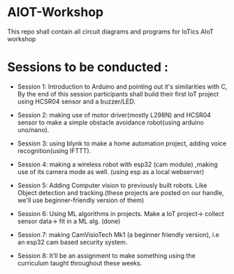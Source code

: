 # AIOT-Workshop
This repo shall contain all circuit diagrams and programs for IoTics AIoT workshop

# Sessions to be conducted  : 

- Session 1:
Introduction to Arduino and pointing out it's similarities with C,
By the end of this session participants shall build their first IoT project
using HCSR04 sensor and a buzzer/LED.

- Session 2:
making use of motor driver(mostly L298N) and HCSR04 sensor to make
a simple obstacle avoidance robot(using arduino uno/nano).

- Session 3:
 using blynk to make a home automation project, adding voice recognition(using IFTTT).

- Session 4:
making a wireless robot with esp32 (cam module)
,making use of its camera mode as well. (using esp as a local webserver)

- Session 5:
Adding Computer vision to previously built robots.
Like Object detection and tracking.(these projects are posted on our handle, we'll use beginner-friendly version of them)

- Session 6:
Using ML algorithms in projects. Make a IoT project-> collect sensor data-> fit in a ML alg.
(done)

- Session 7:
making CamVisioTech Mk1 (a beginner friendly version), i.e an esp32 cam based security system.

- Session 8:
It’ll be an assignment to make something using the curriculum taught throughout these weeks. 

